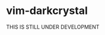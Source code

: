 
# vim-darkcrystal
THIS IS STILL UNDER DEVELOPMENT

<!--
This is a Vim colorscheme for Vim and Neovim.  
Also this supports highlights of [TabSideBar](http://rbtnn.github.io/vim/).  

## Installation

This is an example of installation using [vim-plug](https://github.com/junegunn/vim-plug).
```
Plug 'rbtnn/vim-darkcrystal'
```

## Usage

```
set background=dark
colorscheme darkcrystal
```

or

```
set background=light
colorscheme darkcrystal
```


__dark version__
![](https://raw.githubusercontent.com/rbtnn/vim-darkcrystal/master/darkcrystal_dark.png)

__light version__
![](https://raw.githubusercontent.com/rbtnn/vim-darkcrystal/master/darkcrystal_light.png)

## License

Distributed under MIT License. See LICENSE.

-->
